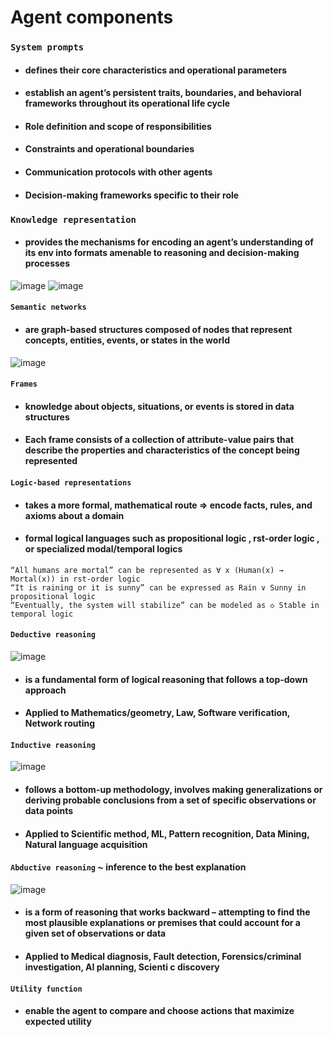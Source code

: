 # Agent components

### `System prompts`
- #### defines their core characteristics and operational parameters
- #### establish an agent’s persistent traits, boundaries, and behavioral frameworks throughout its operational life cycle
- #### Role definition and scope of responsibilities
- #### Constraints and operational boundaries
- #### Communication protocols with other agents
- #### Decision-making frameworks specific to their role

### `Knowledge representation` 
- #### provides the mechanisms for encoding an agent’s understanding of its env into formats amenable to reasoning and decision-making processes

![image](https://github.com/user-attachments/assets/ef26bd5d-3ba8-49d3-89ba-710baf2f4c77)
![image](https://github.com/user-attachments/assets/f794cb03-a356-4e5a-8a38-90020a538319)
#### `Semantic networks` 
- #### are graph-based structures composed of nodes that represent concepts, entities, events, or states in the world

![image](https://github.com/user-attachments/assets/6d1afce5-36a7-4669-b45b-b6b248bd7feb)
#### `Frames`
- #### knowledge about objects, situations, or events is stored in data structures
- #### Each frame consists of a collection of attribute-value pairs that describe the properties and characteristics of the concept being represented

#### `Logic-based representations`
- #### takes a more formal, mathematical route => encode facts, rules, and axioms about a domain
- #### formal logical languages such as propositional logic , rst-order logic , or specialized modal/temporal logics
```
“All humans are mortal” can be represented as ∀ x (Human(x) → Mortal(x)) in rst-order logic
“It is raining or it is sunny” can be expressed as Rain ∨ Sunny in propositional logic
“Eventually, the system will stabilize” can be modeled as ◇ Stable in temporal logic
```

#### `Deductive reasoning`
![image](https://github.com/user-attachments/assets/2c61ba5b-94cc-4740-88f0-114372b38fa1)
- #### is a fundamental form of logical reasoning that follows a top-down approach
- #### Applied to Mathematics/geometry, Law, Software verification, Network routing

#### `Inductive reasoning`
![image](https://github.com/user-attachments/assets/bf8f42c5-7b0f-4794-8b77-f8183ded0da1)
- #### follows a bottom-up methodology, involves making generalizations or deriving probable conclusions from a set of specific observations or data points
- #### Applied to Scientific method, ML, Pattern recognition, Data Mining, Natural language acquisition

#### `Abductive reasoning` ~ inference to the best explanation
![image](https://github.com/user-attachments/assets/b0fa321d-126d-4a4b-a9c5-db4585e40fae)
- #### is a form of reasoning that works backward – attempting to find the most plausible explanations or premises that could account for a given set of observations or data
- #### Applied to Medical diagnosis, Fault detection, Forensics/criminal investigation, AI planning, Scienti c discovery

#### `Utility function`
- #### enable the agent to compare and choose actions that maximize expected utility




